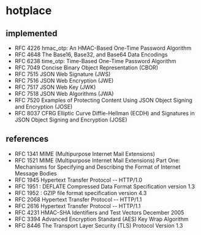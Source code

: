# hotplace

## implemented

 * RFC 4226 hmac_otp: An HMAC-Based One-Time Password Algorithm
 * RFC 4648 The Base16, Base32, and Base64 Data Encodings
 * RFC 6238 time_otp: Time-Based One-Time Password Algorithm
 * RFC 7049 Concise Binary Object Representation (CBOR)
 * RFC 7515 JSON Web Signature (JWS)
 * RFC 7516 JSON Web Encryption (JWE)
 * RFC 7517 JSON Web Key (JWK)
 * RFC 7518 JSON Web Algorithms (JWA)
 * RFC 7520 Examples of Protecting Content Using JSON Object Signing and Encryption (JOSE)
 * RFC 8037 CFRG Elliptic Curve Diffie-Hellman (ECDH) and Signatures in JSON Object Signing and Encryption (JOSE)

## references

 * RFC 1341 MIME  (Multipurpose Internet Mail Extensions)
 * RFC 1521 MIME (Multipurpose Internet Mail Extensions) Part One:
                      Mechanisms for Specifying and Describing
                      the Format of Internet Message Bodies
 * RFC 1945 Hypertext Transfer Protocol -- HTTP/1.0
 * RFC 1951 : DEFLATE Compressed Data Format Specification version 1.3
 * RFC 1952 : GZIP file format specification version 4.3
 * RFC 2068 Hypertext Transfer Protocol -- HTTP/1.1
 * RFC 2616 Hypertext Transfer Protocol -- HTTP/1.1
 * RFC 4231 HMAC-SHA Identifiers and Test Vectors December 2005
 * RFC 3394 Advanced Encryption Standard (AES) Key Wrap Algorithm
 * RFC 8446 The Transport Layer Security (TLS) Protocol Version 1.3
